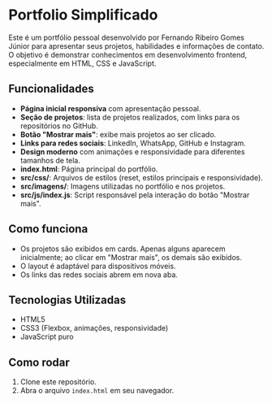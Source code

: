 # Portfolio Simplificado

Este é um portfólio pessoal desenvolvido por Fernando Ribeiro Gomes Júnior para apresentar seus projetos, habilidades e informações de contato. O objetivo é demonstrar conhecimentos em desenvolvimento frontend, especialmente em HTML, CSS e JavaScript.

## Funcionalidades

- **Página inicial responsiva** com apresentação pessoal.
- **Seção de projetos**: lista de projetos realizados, com links para os repositórios no GitHub.
- **Botão "Mostrar mais"**: exibe mais projetos ao ser clicado.
- **Links para redes sociais**: LinkedIn, WhatsApp, GitHub e Instagram.
- **Design moderno** com animações e responsividade para diferentes tamanhos de tela.
- **index.html**: Página principal do portfólio.
- **src/css/**: Arquivos de estilos (reset, estilos principais e responsividade).
- **src/imagens/**: Imagens utilizadas no portfólio e nos projetos.
- **src/js/index.js**: Script responsável pela interação do botão "Mostrar mais".

## Como funciona

- Os projetos são exibidos em cards. Apenas alguns aparecem inicialmente; ao clicar em "Mostrar mais", os demais são exibidos.
- O layout é adaptável para dispositivos móveis.
- Os links das redes sociais abrem em nova aba.

## Tecnologias Utilizadas

- HTML5
- CSS3 (Flexbox, animações, responsividade)
- JavaScript puro

## Como rodar

1. Clone este repositório.
2. Abra o arquivo `index.html` em seu navegador.


